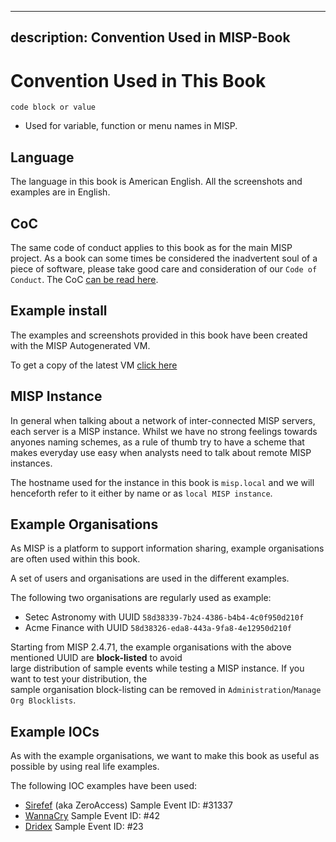 <!-- This is a comment.
If you plan on contributing to misp-book, welcome and enjoy.
In case of any and all questions, feel free to join our gitter:
https://gitter.im/MISP/MISP
For Aiur! -->

---
description: Convention Used in MISP-Book
---

# Convention Used in This Book

`code block or value`

* Used for variable, function or menu names in MISP.

## Language

The language in this book is American English.
All the screenshots and examples are in English.

## CoC

The same code of conduct applies to this book as for the main MISP project.
As a book can some times be considered the inadvertent soul of a piece of software, please take good care and consideration of our `Code of Conduct`. The CoC [can be read here](https://github.com/MISP/MISP/blob/2.4/code_of_conduct.md).

## Example install

The examples and screenshots provided in this book have been created with the MISP Autogenerated VM.

To get a copy of the latest VM [click here](https://www.circl.lu/misp-images/latest/)


## MISP Instance

In general when talking about a network of inter-connected MISP servers, each server is a MISP instance. Whilst we have no strong feelings towards anyones naming schemes, as a rule of thumb try to have a scheme that makes everyday use easy when analysts need to talk about remote MISP instances.
<!--
ToDo: Be more specific give some naming convention examples.
-->

The hostname used for the instance in this book is `misp.local` and we will henceforth refer to it either by name or as `local MISP instance`.


## Example Organisations

As MISP is a platform to support information sharing, example organisations are often used within this book.

A set of users and organisations are used in the different examples.

The following two organisations are regularly used as example:

* Setec Astronomy with UUID `58d38339-7b24-4386-b4b4-4c0f950d210f`
* Acme Finance with UUID `58d38326-eda8-443a-9fa8-4e12950d210f`

Starting from MISP 2.4.71, the example organisations with the above mentioned UUID are **block-listed** to avoid  
large distribution of sample events while testing a MISP instance. If you want to test your distribution, the  
sample organisation block-listing can be removed in `Administration`/`Manage Org Blocklists`.

## Example IOCs

As with the example organisations, we want to make this book as useful as possible by using real life examples.

The following IOC examples have been used:

* [Sirefef](https://www.misp-project.org/galaxy.html#_zeroaccess) (aka ZeroAccess) Sample Event ID: #31337
* [WannaCry](https://www.misp-project.org/galaxy.html#_wannacry) Sample Event ID: #42
* [Dridex](https://www.misp-project.org/galaxy.html#_dridex) Sample Event ID: #23

